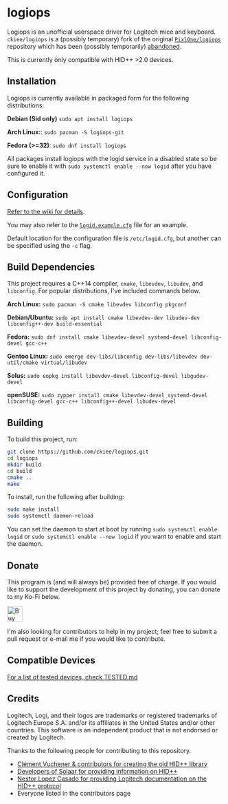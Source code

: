 # logiops

Logiops is an unofficial userspace driver for Logitech mice and keyboard. 
`ckiee/logiops` is a (possibly temporary) fork of the original [`PixlOne/logiops`](https://github.com/PixlOne/logiops) 
repository which has been (possibly temporarily) [abandoned](https://github.com/PixlOne/logiops/issues/348).

This is currently only compatible with HID++ \>2.0 devices.

## Installation

Logiops is currently available in packaged form for the following distributions:

**Debian (Sid only)** `sudo apt install logiops`

**Arch Linux:**: `sudo pacman -S logiops-git`

**Fedora (>=32)**: `sudo dnf install logiops`

All packages install logiops with the logid service in a disabled state so be sure to enable it with `sudo systemctl enable --now logid` after you have configured it.

## Configuration
[Refer to the wiki for details](https://github.com/ckiee/logiops/wiki/Configuration).

You may also refer to the [`logid.example.cfg`](./logid.example.cfg) file for an example.

Default location for the configuration file is `/etc/logid.cfg`, but another can be specified using the `-c` flag.

## Build Dependencies

This project requires a C++14 compiler, `cmake`, `libevdev`, `libudev`, and `libconfig`. For popular distributions, I've included commands below.

**Arch Linux:** `sudo pacman -S cmake libevdev libconfig pkgconf`

**Debian/Ubuntu:** `sudo apt install cmake libevdev-dev libudev-dev libconfig++-dev build-essential`

**Fedora:** `sudo dnf install cmake libevdev-devel systemd-devel libconfig-devel gcc-c++`

**Gentoo Linux:** `sudo emerge dev-libs/libconfig dev-libs/libevdev dev-util/cmake virtual/libudev`

**Solus:** `sudo eopkg install libevdev-devel libconfig-devel libgudev-devel`

**openSUSE:** `sudo zypper install cmake libevdev-devel systemd-devel libconfig-devel gcc-c++ libconfig++-devel libudev-devel`

## Building

To build this project, run:

```bash
git clone https://github.com/ckiee/logiops.git
cd logiops
mkdir build
cd build
cmake ..
make
```

To install, run the following after building:
```bash
sudo make install
sudo systemctl daemon-reload
```

You can set the daemon to start at boot by running `sudo systemctl enable logid` or `sudo systemctl enable --now logid` if you want to enable and start the daemon.

## Donate
This program is (and will always be) provided free of charge. If you would like to support the development of this project by donating, you can donate to my Ko-Fi below.

<a href='https://ko-fi.com/R6R81QQ9M' target='_blank'><img height='36' style='border:0px;height:36px;' src='https://cdn.ko-fi.com/cdn/kofi1.png?v=2' border='0' alt='Buy Me a Coffee at ko-fi.com' /></a>

I'm also looking for contributors to help in my project; feel free to submit a pull request or e-mail me if you would like to contribute.

## Compatible Devices

[For a list of tested devices, check TESTED.md](TESTED.md)

## Credits

Logitech, Logi, and their logos are trademarks or registered trademarks of Logitech Europe S.A. and/or its affiliates in the United States and/or other countries. This software is an independent product that is not endorsed or created by Logitech.

Thanks to the following people for contributing to this repository.

- [Clément Vuchener & contributors for creating the old HID++ library](https://github.com/cvuchener/hidpp)
- [Developers of Solaar for providing information on HID++](https://github.com/pwr-Solaar/Solaar)
- [Nestor Lopez Casado for providing Logitech documentation on the HID++ protocol](http://drive.google.com/folderview?id=0BxbRzx7vEV7eWmgwazJ3NUFfQ28)
- Everyone listed in the contributors page
